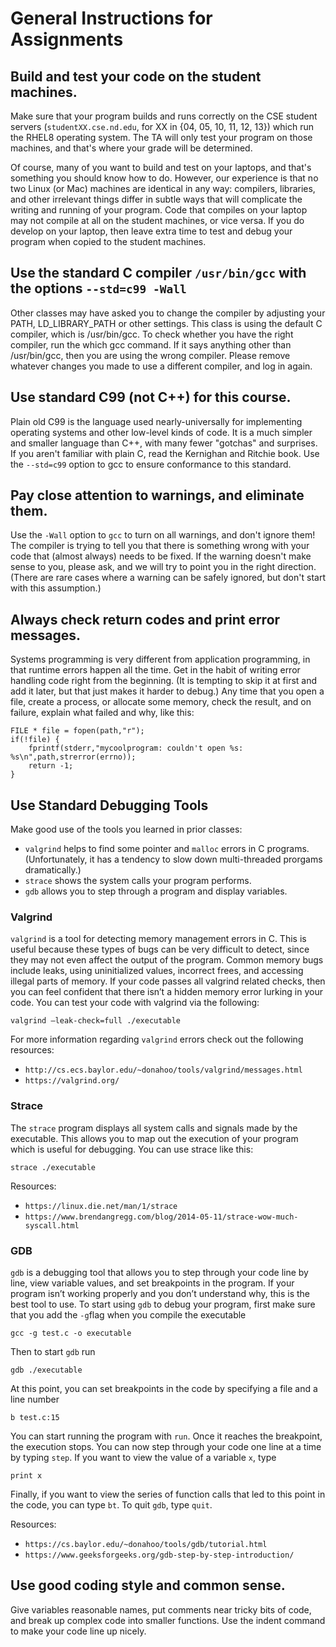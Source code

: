 
# General Instructions for Assignments

## Build and test your code on the student machines.

Make sure that your program builds and runs correctly on the CSE
student servers (`studentXX.cse.nd.edu`, for XX in {04, 05, 10, 11, 12, 13})
which run the RHEL8 operating system.
The TA will only test your program on
those machines, and that's where your grade will be determined.

Of course, many of you want to build and test on your laptops, and that's something you should know how to do. However, our experience is that no two Linux (or Mac) machines are identical in any way: compilers, libraries, and other irrelevant things differ in subtle ways that will complicate the writing and running of your program. Code that compiles on your laptop may not compile at all on the student machines, or vice versa. If you do develop on your laptop, then leave extra time to test and debug your program when copied to the student machines.

## Use the standard C compiler `/usr/bin/gcc` with the options `--std=c99 -Wall`

Other classes may have asked you to change the compiler by adjusting your PATH, LD_LIBRARY_PATH or other settings. This class is using the default C compiler, which is /usr/bin/gcc. To check whether you have the right compiler, run the which gcc command. If it says anything other than /usr/bin/gcc, then you are using the wrong compiler. Please remove whatever changes you made to use a different compiler, and log in again.

## Use standard C99 (not C++) for this course.

Plain old C99 is the language used nearly-universally for implementing operating systems and other low-level kinds of code. It is a much simpler and smaller language than C++, with many fewer "gotchas" and surprises. If you aren't familiar with plain C, read the Kernighan and Ritchie book. Use the `--std=c99` option to gcc to ensure conformance to this standard.

## Pay close attention to warnings, and eliminate them.

Use the `-Wall` option to `gcc` to turn on all warnings, and don't ignore them! The compiler is trying to tell you that there is something wrong with your code that (almost always) needs to be fixed. If the warning doesn't make sense to you, please ask, and we will try to point you in the right direction. (There are rare cases where a warning can be safely ignored, but don't start with this assumption.)

## Always check return codes and print error messages.

Systems programming is very different from application programming, in that runtime errors happen all the time. Get in the habit of writing error handling code right from the beginning. (It is tempting to skip it at first and add it later, but that just makes it harder to debug.) Any time that you open a file, create a process, or allocate some memory, check the result, and on failure, explain what failed and why, like this:

```
FILE * file = fopen(path,"r");
if(!file) {
    fprintf(stderr,"mycoolprogram: couldn't open %s: %s\n",path,strerror(errno));
    return -1;
}
```

## Use Standard Debugging Tools

Make good use of the tools you learned in prior classes:

- `valgrind` helps to find some pointer and `malloc` errors in C programs. (Unfortunately, it has a tendency to slow down multi-threaded prorgams dramatically.)
- `strace` shows the system calls your program performs.
- `gdb` allows you to step through a program and display variables.

 
### Valgrind
`valgrind` is a tool for detecting memory management errors in C. This is useful because these types of bugs can be very difficult to detect, since they may not even affect the output of the program. Common memory bugs include leaks, using uninitialized values, incorrect frees, and accessing illegal parts of memory. If your code passes all valgrind related checks, then you can feel confident that there isn’t a hidden memory error lurking in your code. You can test your code with valgrind via the following:

`valgrind –leak-check=full ./executable`

For more information regarding `valgrind` errors check out the following resources:

+ `http://cs.ecs.baylor.edu/~donahoo/tools/valgrind/messages.html`
+ `https://valgrind.org/`

### Strace
The `strace` program displays all system calls and signals made by the executable. This allows you to map out the execution of your program which is useful for debugging. You can use strace like this:

`strace ./executable`

Resources:

+ `https://linux.die.net/man/1/strace`
+ `https://www.brendangregg.com/blog/2014-05-11/strace-wow-much-syscall.html`

### GDB
`gdb` is a debugging tool that allows you to step through your code line by line, view variable values, and set breakpoints in the program. If your program isn’t working properly and you don’t understand why, this is the best tool to use. To start using `gdb` to debug your program, first make sure that you add the `-g`flag when you compile the executable

`gcc -g test.c -o executable`

Then to start `gdb` run

`gdb ./executable`

At this point, you can set breakpoints in the code by specifying a file and a line number

`b test.c:15`

You can start running the program with `run`. Once it reaches the breakpoint, the execution stops. You can now step through your code one line at a time by typing `step`. If you want to view the value of a variable `x`, type

`print x`

Finally, if you want to view the series of function calls that led to this point in the code, you can type `bt`. To quit `gdb`, type `quit`.

Resources:
+ `https://cs.baylor.edu/~donahoo/tools/gdb/tutorial.html`
+ `https://www.geeksforgeeks.org/gdb-step-by-step-introduction/`


## Use good coding style and common sense.

Give variables reasonable names, put comments near tricky bits of code, and break up complex code into smaller functions. Use the indent command to make your code line up nicely.
